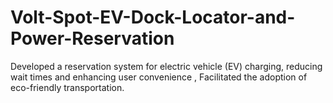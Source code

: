 # Volt-Spot-EV-Dock-Locator-and-Power-Reservation
Developed a reservation system for electric vehicle (EV) charging, reducing wait times and enhancing  user convenience , Facilitated the adoption of eco-friendly transportation.
